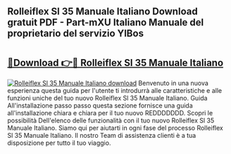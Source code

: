 ## Rolleiflex Sl 35 Manuale Italiano Download gratuit PDF - Part-mXU Italiano Manuale del proprietario del servizio YlBos

# <h2><a href="http://df9z821.blite.top/?on=Rolleiflex+Sl+35+Manuale+Italiano">🔗Download 👉🔴 Rolleiflex Sl 35 Manuale Italiano</a></h2>

[![Rolleiflex Sl 35 Manuale Italiano download](https://i.imgur.com/lujVjoI.png)](http://df9z821.blite.top/?on=Rolleiflex+Sl+35+Manuale+Italiano)
Benvenuto in una nuova esperienza questa guida per l'utente ti introdurrà alle caratteristiche e alle funzioni uniche del tuo nuovo Rolleiflex Sl 35 Manuale Italiano. Guida All'installazione passo passo questa sezione fornisce una guida all'installazione chiara e chiara per il tuo nuovo REDDDDDDD. Scopri le possibilità Dell'elenco delle funzionalità con il tuo nuovo Rolleiflex Sl 35 Manuale Italiano. Siamo qui per aiutarti in ogni fase del processo Rolleiflex Sl 35 Manuale Italiano. Il nostro Team di assistenza clienti è a tua disposizione per tutto il tuo viaggio.

